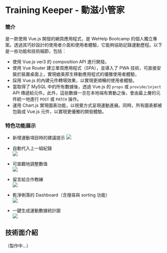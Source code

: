# Training Keeper - 動滋小管家

### 簡介
是一款使用 Vue.js 開發的網頁應用程式，是 WeHelp Bootcamp 的個人獨立專案。透過其巧妙設計的使用者介面和使用者體驗，它能夠協助記錄運動歷程。以下是一些功能和技術細節，包括：

- 使用 Vue.js ver3 的 composition API 進行開發。
- 使用 Vue Router 建立單頁應用程式（SPA），並導入了 PWA 技術，可直接安裝於裝置桌面上，實現媲美原生移動應用程式的優雅使用者體驗，
- 採用 Vue.js 的內建元件轉場效果，以實現更順暢的使用者體驗。
- 當取得了 MySQL 中的所有數據後，透過 Vue.js 的 ```props``` 或 ```provide/inject``` API 傳遞給元件。此外，這些數據一旦在本地端有異動之後，會由最上層的元件統一地進行 ```POST``` 或 ```PATCH``` 操作。
- 運用 Chart.js 實現圖表功能，以視覺方式呈現運動進展。同時，所有圖表都被包裝成 Vue.js 元件，以實現更優雅的開發體驗。

### 特色功能展示
-  新增運動項目時的建議提示
  ![](https://i.imgur.com/wi4rdHF.gif)

- 自動代入上一組紀錄  
  ![](https://i.imgur.com/BIndUoK.gif)

- 可直觀地調整數值  
  ![](https://i.imgur.com/C6FHCMD.gif)
 
- 留言給合作教練  
  ![](https://i.imgur.com/5BqXTf7.gif)

- 乾淨俐落的 Dashboard（含搜尋與 sorting 功能）  
  ![](https://i.imgur.com/AAW3jD6.gif)

- 一鍵生成運動數據統計圖  
  ![](https://i.imgur.com/efddDil.gif)

## 技術面介紹
（製作中...）